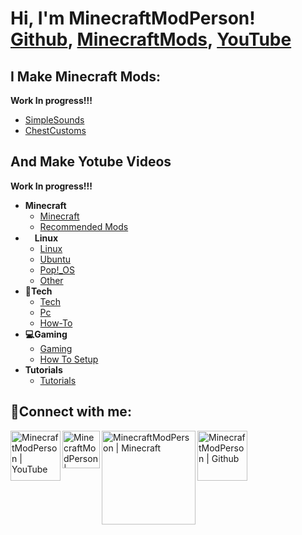 <h1>Hi, I'm MinecraftModPerson! <br/><a href="https://github.com/MinecraftModPerson">Github</a>, <a href="https://modrinth.com/user/MinecraftModPerson">MinecraftMods</a>, <a href="https://www.youtube.com/channel/UC6yJdaVnuycx0n-KKo6L3fw">YouTube</a></h1>

<h2>I Make Minecraft Mods:</h2>
<b>Work In progress!!!</b>

  - [SimpleSounds](https://modrinth.com/user/MinecraftModPerson)
  - [ChestCustoms](https://modrinth.com/user/MinecraftModPerson)
 
<h2>And Make Yotube Videos</h2>
<b>Work In progress!!!</b>

- <b>Minecraft</b>
  - [Minecraft](https://www.youtube.com/playlist?list=PLCmoqKaJNxnolHgTvixPjIS7U_zVzbwOF)
  - [Recommended Mods](https://www.youtube.com/playlist?list=PLCmoqKaJNxnolHgTvixPjIS7U_zVzbwOF)
- <b> <img width="15px" src="https://user-images.githubusercontent.com/86606275/166584016-f803575c-6401-4763-bb6b-eca02e0b6654.png" />Linux</b>
  - [Linux](https://www.youtube.com/playlist?list=PLCmoqKaJNxnq2t7kjL139Bo1kXmCWDEPZ)
  - [Ubuntu](https://www.youtube.com/playlist?list=PLCmoqKaJNxnq2t7kjL139Bo1kXmCWDEPZ)
  - [Pop!_OS](https://www.youtube.com/playlist?list=PLCmoqKaJNxnq2t7kjL139Bo1kXmCWDEPZ)
  - [Other](https://www.youtube.com/playlist?list=PLCmoqKaJNxnq2t7kjL139Bo1kXmCWDEPZ)
- <b>🔧Tech</b>
  - [Tech](https://www.youtube.com/playlist?list=PLCmoqKaJNxnq9nVbnz93fgkB8C1BSHtCE)
  - [Pc](https://www.youtube.com/playlist?list=PLCmoqKaJNxnq9nVbnz93fgkB8C1BSHtCE)
  - [How-To](https://www.youtube.com/playlist?list=PLCmoqKaJNxnq9nVbnz93fgkB8C1BSHtCE)
- <b>💻Gaming</b>
  - [Gaming](https://www.youtube.com/playlist?list=PLCmoqKaJNxnp7NCIl07oPFlBPCE9m-Iq3)
  - [How To Setup](https://www.youtube.com/playlist?list=PLCmoqKaJNxnp7NCIl07oPFlBPCE9m-Iq3)
- <b>Tutorials</b>
  - [Tutorials](https://www.youtube.com/playlist?list=PLCmoqKaJNxnol-IAiwD8sFckCRgepjIyp)
 
<h2>📱Connect with me:</h2>

[<img align="left" alt="MinecraftModPerson | YouTube" width="80px" src="https://upload.wikimedia.org/wikipedia/commons/thumb/0/09/YouTube_full-color_icon_%282017%29.svg/2560px-YouTube_full-color_icon_%282017%29.svg.png" />][youtube]
[<img align="left" alt="MinecraftModPerson | Modrinth" width="60px" src="https://docs.modrinth.com/img/logo.svg" />][modrinth]
[<img align="left" alt="MinecraftModPerson | Minecraft" width="150px" src="https://logolook.net/wp-content/uploads/2021/06/Minecraft-Logo.svg" />][minecraft]
[<img align="left" alt="MinecraftModPerson | Github" width="80px" src="https://www.svgrepo.com/show/332401/github.svg" />][github]

[modrinth]: https://modrinth.com/user/MinecraftModPerson
[youtube]: https://www.youtube.com/channel/UC6yJdaVnuycx0n-KKo6L3fw
[minecraft]: https://namemc.com/profile/ashtonplaymin1.1
[github]: hhttps://github.com/MinecraftModPerson
